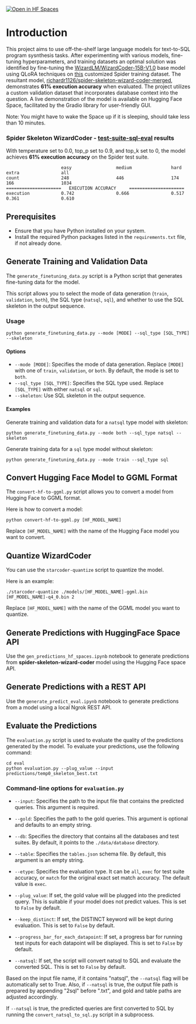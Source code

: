 [![Open in HF Spaces](https://huggingface.co/datasets/huggingface/badges/raw/main/open-in-hf-spaces-lg-dark.svg)](https://huggingface.co/spaces/richardr1126/sql-skeleton-wizardcoder-demo)
# Introduction
This project aims to use off-the-shelf large language models for text-to-SQL program sysnthesis tasks. After experimenting with various models, fine-tuning hyperparameters, and training datasets an optimal solution was identified by fine-tuning the [WizardLM/WizardCoder-15B-V1.0](https://huggingface.co/WizardLM/WizardCoder-15B-V1.0) base model using QLoRA techniques on [this](https://huggingface.co/datasets/richardr1126/spider-context-validation) customized Spider training dataset. The resultant model, [richardr1126/spider-skeleton-wizard-coder-merged](richardr1126/spider-skeleton-wizard-coder-merged), demonstrates **61% execution accuracy** when evaluated. The project utilizes a custom validation dataset that incorporates database context into the question. A live demonstration of the model is available on Hugging Face Space, facilitated by the Gradio library for user-friendly GUI.

Note: You might have to wake the Space up if it is sleeping, should take less than 10 minutes.
### Spider Skeleton WizardCoder - [test-suite-sql-eval](https://github.com/taoyds/test-suite-sql-eval) results
With temperature set to 0.0, top_p set to 0.9, and top_k set to 0, the model achieves **61% execution accuracy** on the Spider test suite.

```
                     easy                 medium               hard                 extra                all                 
count                248                  446                  174                  166                  1034                
=====================   EXECUTION ACCURACY     =====================
execution            0.742                0.666                0.517                0.361                0.610  
```
## Prerequisites

- Ensure that you have Python installed on your system.
- Install the required Python packages listed in the `requirements.txt` file, if not already done.

## Generate Training and Validation Data

The `generate_finetuning_data.py` script is a Python script that generates fine-tuning data for the model. 

This script allows you to select the mode of data generation (`train`, `validation`, `both`), the SQL type (`natsql`, `sql`), and whether to use the SQL skeleton in the output sequence. 

### Usage

```shell
python generate_finetuning_data.py --mode [MODE] --sql_type [SQL_TYPE] --skeleton
```

#### Options

- `--mode [MODE]`: Specifies the mode of data generation. Replace `[MODE]` with one of `train`, `validation`, or `both`. By default, the mode is set to `both`.
- `--sql_type [SQL_TYPE]`: Specifies the SQL type used. Replace `[SQL_TYPE]` with either `natsql` or `sql`.
- `--skeleton`: Use SQL skeleton in the output sequence.

#### Examples

Generate training and validation data for a `natsql` type model with skeleton:

```shell
python generate_finetuning_data.py --mode both --sql_type natsql --skeleton
```

Generate training data for a `sql` type model without skeleton:

```shell
python generate_finetuning_data.py --mode train --sql_type sql
```

## Convert Hugging Face Model to GGML Format

The `convert-hf-to-ggml.py` script allows you to convert a model from Hugging Face to GGML format.

Here is how to convert a model:

```shell
python convert-hf-to-ggml.py [HF_MODEL_NAME]
```

Replace `[HF_MODEL_NAME]` with the name of the Hugging Face model you want to convert.

## Quantize WizardCoder

You can use the `starcoder-quantize` script to quantize the model. 

Here is an example:

```shell
./starcoder-quantize ./models/[HF_MODEL_NAME]-ggml.bin [HF_MODEL_NAME]-q4_0.bin 2
```

Replace `[HF_MODEL_NAME]` with the name of the GGML model you want to quantize.

## Generate Predictions with HuggingFace Space API

Use the `gen_predictions_hf_spaces.ipynb` notebook to generate predictions from **spider-skeleton-wizard-coder** model using the Hugging Face space API.

## Generate Predictions with a REST API

Use the `generate_predict_eval.ipynb` notebook to generate predictions from a model using a local Ngrok REST API.

## Evaluate the Predictions

The `evaluation.py` script is used to evaluate the quality of the predictions generated by the model. To evaluate your predictions, use the following command:

```shell
cd eval
python evaluation.py --plug_value --input predictions/temp0_skeleton_best.txt
```
### Command-line options for `evaluation.py`

- `--input`: Specifies the path to the input file that contains the predicted queries. This argument is required.
  
- `--gold`: Specifies the path to the gold queries. This argument is optional and defaults to an empty string.
  
- `--db`: Specifies the directory that contains all the databases and test suites. By default, it points to the `./data/database` directory.
  
- `--table`: Specifies the `tables.json` schema file. By default, this argument is an empty string.
  
- `--etype`: Specifies the evaluation type. It can be `all`, `exec` for test suite accuracy, or `match` for the original exact set match accuracy. The default value is `exec`.
  
- `--plug_value`: If set, the gold value will be plugged into the predicted query. This is suitable if your model does not predict values. This is set to `False` by default.
  
- `--keep_distinct`: If set, the DISTINCT keyword will be kept during evaluation. This is set to `False` by default.
  
- `--progress_bar_for_each_datapoint`: If set, a progress bar for running test inputs for each datapoint will be displayed. This is set to `False` by default.
  
- `--natsql`: If set, the script will convert natsql to SQL and evaluate the converted SQL. This is set to `False` by default.

Based on the input file name, if it contains "natsql", the `--natsql` flag will be automatically set to True. Also, if `--natsql` is true, the output file path is prepared by appending "2sql" before ".txt", and gold and table paths are adjusted accordingly.

If `--natsql` is true, the predicted queries are first converted to SQL by running the `convert_natsql_to_sql.py` script in a subprocess.
